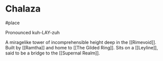 # Chalaza
#place 

Pronounced kuh-LAY-zuh

A miragelike tower of incomprehensible height deep in the [[Rimevoid]]. Built by [[Ramtha]] and home to [[The Gilded Ring]].
Sits on a [[Leyline]], said to be a bridge to the [[Supernal Realm]].